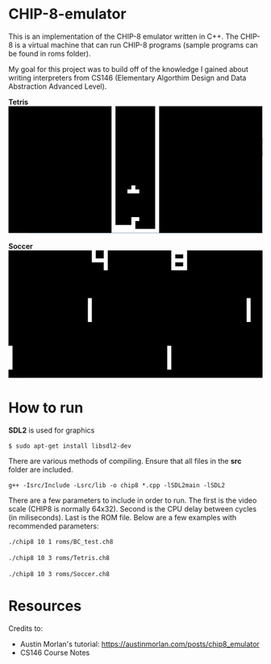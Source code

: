 # CHIP-8-emulator
This is an implementation of the CHIP-8 emulator written in C++. The CHIP-8 is a virtual machine that can run CHIP-8 programs (sample programs can be found in roms folder). 

My goal for this project was to build off of the knowledge I gained about writing interpreters from CS146 (Elementary Algorthim Design and Data Abstraction Advanced Level).

**Tetris**
![Tetris](img/tetris.PNG "CHIP8 Tetris")

**Soccer**
![Soccer](img/soccer.PNG "CHIP8 Soccer")

# How to run
**SDL2** is used for graphics
```
$ sudo apt-get install libsdl2-dev
```
There are various methods of compiling. Ensure that all files in the **src** folder are included. 
```
g++ -Isrc/Include -Lsrc/lib -o chip8 *.cpp -lSDL2main -lSDL2
```
There are a few parameters to include in order to run. The first is the video scale (CHIP8 is normally 64x32). Second is the CPU delay between cycles (in miliseconds). Last is the ROM file. Below are a few examples with recommended parameters:
```
./chip8 10 1 roms/BC_test.ch8

./chip8 10 3 roms/Tetris.ch8

./chip8 10 3 roms/Soccer.ch8 
```
# Resources
Credits to:
- Austin Morlan's tutorial: https://austinmorlan.com/posts/chip8_emulator
- CS146 Course Notes 
